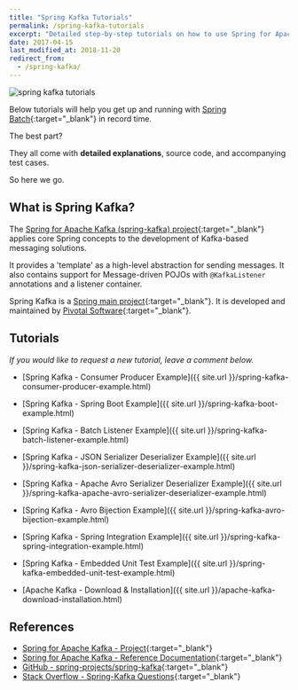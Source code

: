```yaml
---
title: "Spring Kafka Tutorials"
permalink: /spring-kafka-tutorials
excerpt: "Detailed step-by-step tutorials on how to use Spring for Apache Kafka."
date: 2017-04-15
last_modified_at: 2018-11-20
redirect_from:
  - /spring-kafka/
---
```


<img src="{{ site.url }}/assets/images/spring-batch/spring-kafka-tutorials.png" alt="spring kafka tutorials" class="align-right title-image">

Below tutorials will help you get up and running with [Spring Batch](https://spring.io/projects/spring-kafka){:target="_blank"} in record time.

The best part?

They all come with **detailed explanations**, source code, and accompanying test cases.

So here we go.

## What is Spring Kafka?

The [Spring for Apache Kafka (spring-kafka) project](https://projects.spring.io/spring-kafka/){:target="_blank"} applies core Spring concepts to the development of Kafka-based messaging solutions.

It provides a 'template' as a high-level abstraction for sending messages. It also contains support for Message-driven POJOs with `@KafkaListener` annotations and a listener container.

Spring Kafka is a [Spring main project](https://spring.io/projects){:target="_blank"}. It is developed and maintained by [Pivotal Software](https://pivotal.io/){:target="_blank"}.

## Tutorials

_If you would like to request a new tutorial, leave a comment below._

* [Spring Kafka - Consumer Producer Example]({{ site.url }}/spring-kafka-consumer-producer-example.html)
* [Spring Kafka - Spring Boot Example]({{ site.url }}/spring-kafka-boot-example.html)
* [Spring Kafka - Batch Listener Example]({{ site.url }}/spring-kafka-batch-listener-example.html)
* [Spring Kafka - JSON Serializer Deserializer Example]({{ site.url }}/spring-kafka-json-serializer-deserializer-example.html)
* [Spring Kafka - Apache Avro Serializer Deserializer Example]({{ site.url }}/spring-kafka-apache-avro-serializer-deserializer-example.html)
* [Spring Kafka - Avro Bijection Example]({{ site.url }}/spring-kafka-avro-bijection-example.html)
* [Spring Kafka - Spring Integration Example]({{ site.url }}/spring-kafka-spring-integration-example.html)
* [Spring Kafka - Embedded Unit Test Example]({{ site.url }}/spring-kafka-embedded-unit-test-example.html)

* [Apache Kafka - Download &amp; Installation]({{ site.url }}/apache-kafka-download-installation.html)

## References

* [Spring for Apache Kafka - Project](https://spring.io/projects/spring-kafka){:target="_blank"}
* [Spring for Apache Kafka - Reference Documentation](https://docs.spring.io/spring-kafka/docs/current/reference/html/){:target="_blank"}
* [GitHub - spring-projects/spring-kafka](https://github.com/spring-projects/spring-kafka){:target="_blank"}
* [Stack Overflow - Spring-Kafka Questions](http://stackoverflow.com/questions/tagged/spring-kafka){:target="_blank"}

